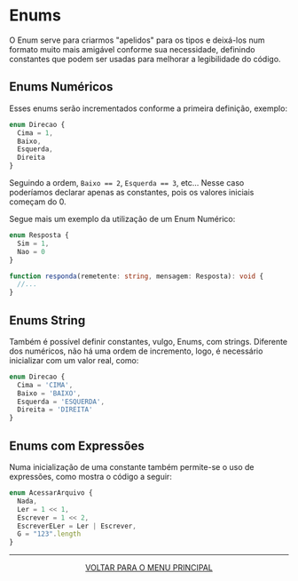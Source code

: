 # Enums

O Enum serve para criarmos "apelidos" para os tipos e deixá-los num formato muito mais amigável conforme sua necessidade, definindo constantes que podem ser usadas para melhorar a legibilidade do código.

## Enums Numéricos

Esses enums serão incrementados conforme a primeira definição, exemplo:

```ts
enum Direcao {
  Cima = 1,
  Baixo,
  Esquerda,
  Direita
}
```

Seguindo a ordem, `Baixo == 2`, `Esquerda == 3`, etc... Nesse caso poderíamos declarar apenas as constantes, pois os valores iniciais começam do 0.

Segue mais um exemplo da utilização de um Enum Numérico:

```ts
enum Resposta {
  Sim = 1,
  Nao = 0
}

function responda(remetente: string, mensagem: Resposta): void {
  //...
}
```

## Enums String

Também é possível definir constantes, vulgo, Enums, com strings. Diferente dos numéricos, não há uma ordem de incremento, logo, é necessário inicializar com um valor real, como:

```ts
enum Direcao {
  Cima = 'CIMA',
  Baixo = 'BAIXO',
  Esquerda = 'ESQUERDA',
  Direita = 'DIREITA'
}
```

## Enums com Expressões

Numa inicialização de uma constante também permite-se o uso de expressões, como mostra o código a seguir:

```ts
enum AcessarArquivo {
  Nada,
  Ler = 1 << 1,
  Escrever = 1 << 2,
  EscreverELer = Ler | Escrever,
  G = "123".length
}
```

---

<p align="center">
  <a href="https://github.com/Carolis/typescript4noobs#roadmap">VOLTAR PARA O MENU PRINCIPAL</a>
</p>
